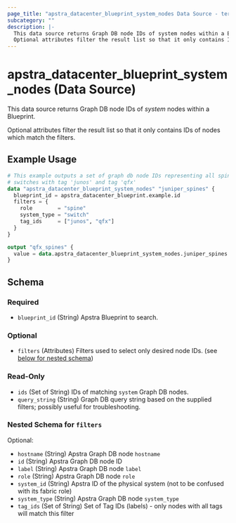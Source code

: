 ```yaml
---
page_title: "apstra_datacenter_blueprint_system_nodes Data Source - terraform-provider-apstra"
subcategory: ""
description: |-
  This data source returns Graph DB node IDs of system nodes within a Blueprint.
  Optional attributes filter the result list so that it only contains IDs of nodes which match the filters.
---
```


# apstra_datacenter_blueprint_system_nodes (Data Source)

This data source returns Graph DB node IDs of *system* nodes within a Blueprint.

Optional attributes filter the result list so that it only contains IDs of nodes which match the filters.

## Example Usage

```terraform
# This example outputs a set of graph db node IDs representing all spine
# switches with tag 'junos' and tag 'qfx'
data "apstra_datacenter_blueprint_system_nodes" "juniper_spines" {
  blueprint_id = apstra_datacenter_blueprint.example.id
  filters = {
    role        = "spine"
    system_type = "switch"
    tag_ids     = ["junos", "qfx"]
  }
}

output "qfx_spines" {
  value = data.apstra_datacenter_blueprint_system_nodes.juniper_spines.ids
}
```

<!-- schema generated by tfplugindocs -->
## Schema

### Required

- `blueprint_id` (String) Apstra Blueprint to search.

### Optional

- `filters` (Attributes) Filters used to select only desired node IDs. (see [below for nested schema](#nestedatt--filters))

### Read-Only

- `ids` (Set of String) IDs of matching `system` Graph DB nodes.
- `query_string` (String) Graph DB query string based on the supplied filters; possibly useful for troubleshooting.

<a id="nestedatt--filters"></a>
### Nested Schema for `filters`

Optional:

- `hostname` (String) Apstra Graph DB node `hostname`
- `id` (String) Apstra Graph DB node ID
- `label` (String) Apstra Graph DB node `label`
- `role` (String) Apstra Graph DB node `role`
- `system_id` (String) Apstra ID of the physical system (not to be confused with its fabric role)
- `system_type` (String) Apstra Graph DB node `system_type`
- `tag_ids` (Set of String) Set of Tag IDs (labels) - only nodes with all tags will match this filter
